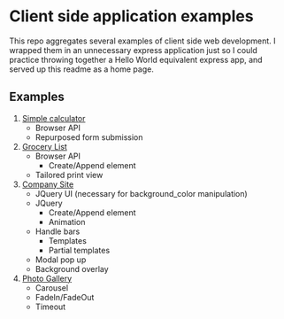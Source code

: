 # Client side application examples

This repo aggregates several examples of client side web development. I wrapped them in an unnecessary express application just so I could practice throwing together a Hello World equivalent express app, and served up this readme as a home page. 

## Examples

1. [Simple calculator](./calculator/simple-calculator.html)
    - Browser API
    - Repurposed form submission
1. [Grocery List](./grocery-list/groceries.html)
    - Browser API
      - Create/Append element
    - Tailored print view
1. [Company Site](./company/home.html)
    - JQuery UI (necessary for background_color manipulation)
    - JQuery
      - Create/Append element
      - Animation
    - Handle bars
      -  Templates
      -  Partial templates
    - Modal pop up
    - Background overlay
1. [Photo Gallery](./photo-gallery/gallery.html)
    - Carousel
    - FadeIn/FadeOut
    - Timeout
